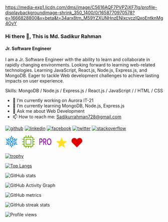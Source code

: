 https://media-exp1.licdn.com/dms/image/C5616AQF7PVPZjXF7lg/profile-displaybackgroundimage-shrink_350_1400/0/1658770970578?e=1666828800&v=beta&t=34arx8tm_M59YZXUNHnzENIxcvczIQxoEntknMg4OyY
### Hi there 👋, This is Md. Sadikur Rahman
#### Jr. Software Engineer


I am a Jr. Software Engineer with the ability to learn and collaborate in rapidly changing environments. Looking forward to learning web-related technologies. Learning JavaScript, React.js, Node.js, Express.js, and MongoDB. Eager to tackle Web development challenges to achieve lasting impacts on user experience.

Skills:  MongoDB / Node.js / Express.js / React.js / JavaScript / / HTML / CSS

- 🔭 I’m currently working on Aurora IT-21 
- 🌱 I’m currently learning MongoDB, Node.js, Express.js 
- 💬 Ask me about Web Development 
- 📫 How to reach me: Sadikurrahman728@gmail.com 


[<img src='https://cdn.jsdelivr.net/npm/simple-icons@3.0.1/icons/github.svg' alt='github' height='40'>](https://github.com/Sadik182)  [<img src='https://cdn.jsdelivr.net/npm/simple-icons@3.0.1/icons/linkedin.svg' alt='linkedin' height='40'>](https://www.linkedin.com/in/sadik182/)  [<img src='https://cdn.jsdelivr.net/npm/simple-icons@3.0.1/icons/facebook.svg' alt='facebook' height='40'>](https://www.facebook.com/https://www.facebook.com/Sadik1820/)  [<img src='https://cdn.jsdelivr.net/npm/simple-icons@3.0.1/icons/twitter.svg' alt='twitter' height='40'>](https://twitter.com/MdSadik04293114)  [<img src='https://cdn.jsdelivr.net/npm/simple-icons@3.0.1/icons/stackoverflow.svg' alt='stackoverflow' height='40'>](https://stackoverflow.com/users/16842003)  

<a href='https://archiveprogram.github.com/'><img src='https://raw.githubusercontent.com/acervenky/animated-github-badges/master/assets/acbadge.gif' width='40' height='40'></a> <a href='https://docs.github.com/en/developers'><img src='https://raw.githubusercontent.com/acervenky/animated-github-badges/master/assets/devbadge.gif' width='40' height='40'></a> <a href='https://github.com/pricing'><img src='https://raw.githubusercontent.com/acervenky/animated-github-badges/master/assets/pro.gif' width='40' height='40'></a> <a href='https://stars.github.com/'><img src='https://raw.githubusercontent.com/acervenky/animated-github-badges/master/assets/starbadge.gif' width='35' height='35'></a> <a href='https://docs.github.com/en/github/supporting-the-open-source-community-with-github-sponsors'><img src='https://raw.githubusercontent.com/acervenky/animated-github-badges/master/assets/sponsorbadge.gif' width='35' height='35'></a> 

[![trophy](https://github-profile-trophy.vercel.app/?username=Sadik182)](https://github.com/ryo-ma/github-profile-trophy)

[![Top Langs](https://github-readme-stats.vercel.app/api/top-langs/?username=Sadik182)](https://github.com/anuraghazra/github-readme-stats)

![GitHub stats](https://github-readme-stats.vercel.app/api?username=Sadik182&show_icons=true&count_private=true)  

![GitHub Activity Graph](https://activity-graph.herokuapp.com/graph?username=Sadik182)  

![GitHub metrics](https://metrics.lecoq.io/Sadik182)  

![GitHub streak stats](https://github-readme-streak-stats.herokuapp.com/?user=Sadik182)  

![Profile views](https://gpvc.arturio.dev/Sadik182)  
